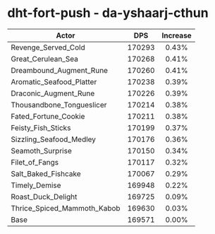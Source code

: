 # dht-fort-push - da-yshaarj-cthun
| Actor | DPS | Increase |
|---|:---:|:---:|
|Revenge_Served_Cold|170293|0.43%|
|Great_Cerulean_Sea|170268|0.41%|
|Dreambound_Augment_Rune|170260|0.41%|
|Aromatic_Seafood_Platter|170238|0.39%|
|Draconic_Augment_Rune|170226|0.39%|
|Thousandbone_Tongueslicer|170214|0.38%|
|Fated_Fortune_Cookie|170211|0.38%|
|Feisty_Fish_Sticks|170199|0.37%|
|Sizzling_Seafood_Medley|170176|0.36%|
|Seamoth_Surprise|170150|0.34%|
|Filet_of_Fangs|170117|0.32%|
|Salt_Baked_Fishcake|170067|0.29%|
|Timely_Demise|169948|0.22%|
|Roast_Duck_Delight|169725|0.09%|
|Thrice_Spiced_Mammoth_Kabob|169630|0.03%|
|Base|169571|0.00%|
